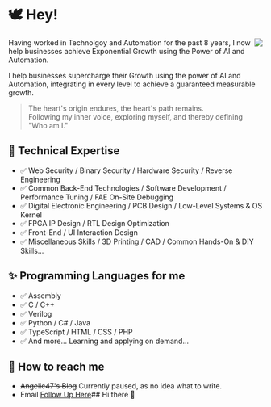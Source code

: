 # 🕊️ Hey!

<img align="right" src="https://github-readme-stats.vercel.app/api?username=Smile920423&show_icons=true&title_color=ff2686&icon_color=ff2686&text_color=403339&bg_color=ffffff&hide_title=false" />

Having worked in Technolgoy and Automation for the past 8 years, I now help businesses achieve Exponential Growth using the Power of AI and Automation.

I help businesses supercharge their Growth using the power of AI and Automation, integrating in every level to achieve a guaranteed measurable growth.

> The heart's origin endures, the heart's path remains.  
> Following my inner voice, exploring myself, and thereby defining "Who am I."  

## 🏹 Technical Expertise

 - ✅ Web Security / Binary Security / Hardware Security / Reverse Engineering
 - ✅ Common Back-End Technologies / Software Development / Performance Tuning / FAE On-Site Debugging
 - ✅ Digital Electronic Engineering / PCB Design / Low-Level Systems & OS Kernel
 - ✅ FPGA IP Design / RTL Design Optimization
 - ✅ Front-End / UI Interaction Design
 - ✅ Miscellaneous Skills / 3D Printing / CAD / Common Hands-On & DIY Skills...

## ✨ Programming Languages for me

 - ✅ Assembly 
 - ✅ C / C++ 
 - ✅ Verilog
 - ✅ Python / C# / Java 
 - ✅ TypeScript / HTML / CSS / PHP
 - ✅ And more... Learning and applying on demand...

## 📮 How to reach me

- ~~Angelic47's Blog~~ Currently paused, as no idea what to write.
- Email [Follow Up Here](mailto:admin@angelic47.com)## Hi there 👋

<!--
**smile920423/smile920423** is a ✨ _special_ ✨ repository because its `README.md` (this file) appears on your GitHub profile.

Here are some ideas to get you started:

- 🔭 I’m currently working on ...
- 🌱 I’m currently learning ...
- 👯 I’m looking to collaborate on ...
- 🤔 I’m looking for help with ...
- 💬 Ask me about ...
- 📫 How to reach me: ...
- 😄 Pronouns: ...
- ⚡ Fun fact: ...
-->
